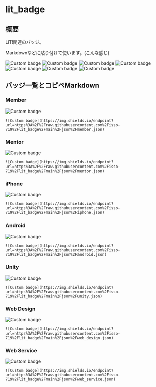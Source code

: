 # lit_badge

## 概要
LiT!関連のバッジ。

Markdownなどに貼り付けて使います。(こんな感じ)

![Custom badge](https://img.shields.io/endpoint?url=https%3A%2F%2Fraw.githubusercontent.com%2Fisso-719%2Flit_badge%2Fmain%2Fjson%2Fmember.json)
![Custom badge](https://img.shields.io/endpoint?url=https%3A%2F%2Fraw.githubusercontent.com%2Fisso-719%2Flit_badge%2Fmain%2Fjson%2Fmentor.json)
![Custom badge](https://img.shields.io/endpoint?url=https%3A%2F%2Fraw.githubusercontent.com%2Fisso-719%2Flit_badge%2Fmain%2Fjson%2Fiphone.json)
![Custom badge](https://img.shields.io/endpoint?url=https%3A%2F%2Fraw.githubusercontent.com%2Fisso-719%2Flit_badge%2Fmain%2Fjson%2Fandroid.json)
![Custom badge](https://img.shields.io/endpoint?url=https%3A%2F%2Fraw.githubusercontent.com%2Fisso-719%2Flit_badge%2Fmain%2Fjson%2Funity.json)
![Custom badge](https://img.shields.io/endpoint?url=https%3A%2F%2Fraw.githubusercontent.com%2Fisso-719%2Flit_badge%2Fmain%2Fjson%2Fweb_design.json)
![Custom badge](https://img.shields.io/endpoint?url=https%3A%2F%2Fraw.githubusercontent.com%2Fisso-719%2Flit_badge%2Fmain%2Fjson%2Fweb_service.json)

## バッジ一覧とコピペMarkdown

### Member

![Custom badge](https://img.shields.io/endpoint?url=https%3A%2F%2Fraw.githubusercontent.com%2Fisso-719%2Flit_badge%2Fmain%2Fjson%2Fmember.json)

~~~
![Custom badge](https://img.shields.io/endpoint?url=https%3A%2F%2Fraw.githubusercontent.com%2Fisso-719%2Flit_badge%2Fmain%2Fjson%2Fmember.json)
~~~

### Mentor

![Custom badge](https://img.shields.io/endpoint?url=https%3A%2F%2Fraw.githubusercontent.com%2Fisso-719%2Flit_badge%2Fmain%2Fjson%2Fmentor.json)

~~~
![Custom badge](https://img.shields.io/endpoint?url=https%3A%2F%2Fraw.githubusercontent.com%2Fisso-719%2Flit_badge%2Fmain%2Fjson%2Fmentor.json)
~~~

### iPhone

![Custom badge](https://img.shields.io/endpoint?url=https%3A%2F%2Fraw.githubusercontent.com%2Fisso-719%2Flit_badge%2Fmain%2Fjson%2Fiphone.json)

~~~
![Custom badge](https://img.shields.io/endpoint?url=https%3A%2F%2Fraw.githubusercontent.com%2Fisso-719%2Flit_badge%2Fmain%2Fjson%2Fiphone.json)
~~~


### Android

![Custom badge](https://img.shields.io/endpoint?url=https%3A%2F%2Fraw.githubusercontent.com%2Fisso-719%2Flit_badge%2Fmain%2Fjson%2Fandroid.json)

~~~
![Custom badge](https://img.shields.io/endpoint?url=https%3A%2F%2Fraw.githubusercontent.com%2Fisso-719%2Flit_badge%2Fmain%2Fjson%2Fandroid.json)
~~~

### Unity

![Custom badge](https://img.shields.io/endpoint?url=https%3A%2F%2Fraw.githubusercontent.com%2Fisso-719%2Flit_badge%2Fmain%2Fjson%2Funity.json)

~~~
![Custom badge](https://img.shields.io/endpoint?url=https%3A%2F%2Fraw.githubusercontent.com%2Fisso-719%2Flit_badge%2Fmain%2Fjson%2Funity.json)
~~~

### Web Design

![Custom badge](https://img.shields.io/endpoint?url=https%3A%2F%2Fraw.githubusercontent.com%2Fisso-719%2Flit_badge%2Fmain%2Fjson%2Fweb_design.json)

~~~
![Custom badge](https://img.shields.io/endpoint?url=https%3A%2F%2Fraw.githubusercontent.com%2Fisso-719%2Flit_badge%2Fmain%2Fjson%2Fweb_design.json)
~~~

### Web Service

![Custom badge](https://img.shields.io/endpoint?url=https%3A%2F%2Fraw.githubusercontent.com%2Fisso-719%2Flit_badge%2Fmain%2Fjson%2Fweb_service.json)

~~~
![Custom badge](https://img.shields.io/endpoint?url=https%3A%2F%2Fraw.githubusercontent.com%2Fisso-719%2Flit_badge%2Fmain%2Fjson%2Fweb_service.json)
~~~
